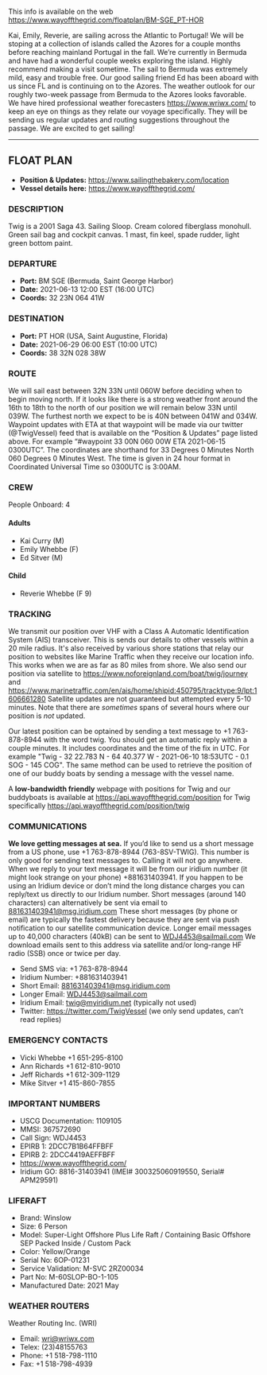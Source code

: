 This info is available on the web https://www.wayoffthegrid.com/floatplan/BM-SGE_PT-HOR

Kai, Emily, Reverie, are sailing across the Atlantic to Portugal! We will be stoping at a collection of islands called the Azores for a couple months before reaching mainland Portugal in the fall. We’re currently in Bermuda and have had a wonderful couple weeks exploring the island. Highly recommend making a visit sometime. The sail to Bermuda was extremely mild, easy and trouble free. Our good sailing friend Ed  has been aboard with us since FL and is continuing on to the Azores. The weather outlook for our roughly two-week passage from Bermuda to the Azores looks favorable. We have hired professional weather forecasters https://www.wriwx.com/ to keep an eye on things as they relate our voyage specifically. They will be sending us regular updates and routing suggestions throughout the passage. We are excited to get sailing!

---

## FLOAT PLAN

* **Position & Updates:** https://www.sailingthebakery.com/location
* **Vessel details here:** https://www.wayoffthegrid.com/

### DESCRIPTION

Twig is a 2001 Saga 43. Sailing Sloop. Cream colored fiberglass monohull. Green sail bag and cockpit canvas. 1 mast, fin keel, spade rudder, light green bottom paint.

### DEPARTURE

* **Port:** BM SGE (Bermuda, Saint George Harbor)
* **Date:** 2021-06-13 12:00 EST (16:00 UTC)
* **Coords:** 32 23N 064 41W

### DESTINATION

* **Port:** PT HOR (USA, Saint Augustine, Florida)
* **Date:** 2021-06-29 06:00 EST (10:00 UTC)
* **Coords:** 38 32N 028 38W

### ROUTE

We will sail east between 32N 33N until 060W before deciding when to begin moving north. If it looks like there is a strong weather front around the 16th to 18th to the north of our position we will remain below 33N until 039W. The furthest north we expect to be is 40N between 041W and 034W. Waypoint updates with ETA at that waypoint will be made via our twitter (@TwigVessel) feed that is available on the “Position & Updates” page listed above. For example “#waypoint 33 00N 060 00W ETA 2021-06-15 0300UTC”. The coordinates are shorthand for 33 Degrees 0 Minutes North 060 Degrees 0 Minutes West. The time is given in 24 hour format in Coordinated Universal Time so 0300UTC is 3:00AM.

### CREW

People Onboard: 4

#### Adults

* Kai Curry (M)
* Emily Whebbe (F)
* Ed Sitver (M)

#### Child

* Reverie Whebbe (F 9)

### TRACKING

We transmit our position over VHF with a Class A Automatic Identification System (AIS) transceiver. This is sends our details to other vessels within a 20 mile radius. It's also received by various shore stations that relay our position to websites like Marine Traffic when they receive our location info. This works when we are as far as 80 miles from shore. We also send our position via satellite to https://www.noforeignland.com/boat/twig/journey and https://www.marinetraffic.com/en/ais/home/shipid:450795/tracktype:9/lpt:1606661280 Satellite updates are not guaranteed but attempted every 5-10 minutes. Note that there are _sometimes_ spans of several hours where our position is _not_ updated.

Our latest position can be optained by sending a text message to +1 763-878-8944 with the word twig. You should get an automatic reply within a couple minutes. It includes coordinates and the time of the fix in UTC. For example "Twig - 32 22.783 N - 64 40.377 W - 2021-06-10 18:53UTC - 0.1 SOG - 145 COG". The same method can be used to retrieve the position of one of our buddy boats by sending a message with the vessel name.

A **low-bandwidth friendly** webpage with positions for Twig and our buddyboats is available at https://api.wayoffthegrid.com/position for Twig specifically https://api.wayoffthegrid.com/position/twig

### COMMUNICATIONS

**We love getting messages at sea.** If you’d like to send us a short message from a US phone, use +1 763-878-8944 (763-8SV-TWIG). This number is only good for sending text messages to. Calling it will not go anywhere. When we reply to your text message it will be from our iridium number (it might look strange on your phone) +881631403941. If you happen to be using an Iridium device or don’t mind the long distance charges you can reply/text us directly to our Iridium number. Short messages (around 140 characters) can alternatively be sent via email to 881631403941@msg.iridium.com These short messages (by phone or email) are typically the fastest delivery because they are sent via push notification to our satellite communication device. Longer email messages up to 40,000 characters (40kB) can be sent to WDJ4453@sailmail.com We download emails sent to this address via satellite and/or long-range HF radio (SSB) once or twice per day.

* Send SMS via: +1 763-878-8944
* Iridium Number: +881631403941
* Short Email: 881631403941@msg.iridium.com
* Longer Email: WDJ4453@sailmail.com
* Iridium Email: twig@myiridium.net (typically not used)
* Twitter: https://twitter.com/TwigVessel (we only send updates, can’t read replies)

### EMERGENCY CONTACTS

* Vicki Whebbe +1 651-295-8100
* Ann Richards +1 612-810-9010
* Jeff Richards +1 612-309-1129
* Mike Sitver +1 415-860-7855

### IMPORTANT NUMBERS

* USCG Documentation: 1109105
* MMSI: 367572690
* Call Sign: WDJ4453
* EPIRB 1: 2DCC7B1B64FFBFF
* EPIRB 2: 2DCC4419AEFFBFF
* https://www.wayoffthegrid.com/
* Iridium GO: 8816-31403941 (IMEI# 300325060919550, Serial# APM29591)

### LIFERAFT

* Brand: Winslow
* Size: 6 Person
* Model: Super-Light Offshore Plus Life Raft / Containing Basic Offshore SEP Packed Inside / Custom Pack
* Color: Yellow/Orange
* Serial No: 6OP-01231
* Service Validation: M-SVC 2RZ00034
* Part No: M-60SLOP-BO-1-105
* Manufactured Date: 2021 May

### WEATHER ROUTERS

Weather Routing Inc. (WRI)

* Email: wri@wriwx.com
* Telex: (23)48155763
* Phone: +1 518-798-1110
* Fax:   +1 518-798-4939
